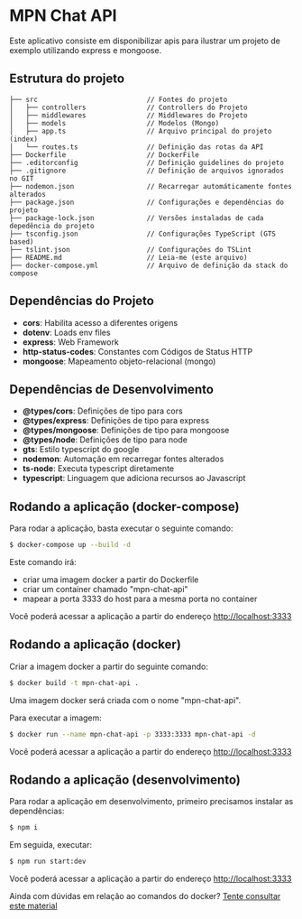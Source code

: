 # MPN Chat API

Este aplicativo consiste em disponibilizar apis para ilustrar um projeto de exemplo utilizando express e mongoose.

## Estrutura do projeto

```
├── src                           // Fontes do projeto
│   ├── controllers               // Controllers do Projeto
│   ├── middlewares               // Middlewares do Projeto
│   ├── models                    // Modelos (Mongo)
│   ├── app.ts                    // Arquivo principal do projeto (index)
│   └── routes.ts                 // Definição das rotas da API
├── Dockerfile                    // DockerFile
├── .editorconfig                 // Definição guidelines do projeto
├── .gitignore                    // Definição de arquivos ignorados no GIT
├── nodemon.json                  // Recarregar automáticamente fontes alterados
├── package.json                  // Configurações e dependências do projeto
├── package-lock.json             // Versões instaladas de cada depedência do projeto
├── tsconfig.json                 // Configurações TypeScript (GTS based)
├── tslint.json                   // Configurações do TSLint
├── README.md                     // Leia-me (este arquivo)
├── docker-compose.yml            // Arquivo de definição da stack do compose
```

## Dependências do Projeto

  * **cors**: Habilita acesso a diferentes origens
  * **dotenv**: Loads env files
  * **express**: Web Framework
  * **http-status-codes**: Constantes com Códigos de Status HTTP
  * **mongoose**: Mapeamento objeto-relacional (mongo)

## Dependências de Desenvolvimento

  * **@types/cors**: Definições de tipo para cors
  * **@types/express**: Definições de tipo para express
  * **@types/mongoose**: Definições de tipo para mongoose
  * **@types/node**: Definições de tipo para node
  * **gts**: Estilo typescript do google
  * **nodemon**: Automação em recarregar fontes alterados
  * **ts-node**: Executa typescript diretamente
  * **typescript**: Linguagem que adiciona recursos ao Javascript

## Rodando a aplicação (docker-compose)

Para rodar a aplicação, basta executar o seguinte comando:

```bash
$ docker-compose up --build -d
```

Este comando irá:
  * criar uma imagem docker a partir do Dockerfile
  * criar um container chamado "mpn-chat-api"
  * mapear a porta 3333 do host para a mesma porta no container

Você poderá acessar a aplicação a partir do endereço [http://localhost:3333](http://localhost:3333)

## Rodando a aplicação (docker)

Criar a imagem docker a partir do seguinte comando:

```bash
$ docker build -t mpn-chat-api .
```

Uma imagem docker será criada com o nome "mpn-chat-api".

Para executar a imagem:

```bash
$ docker run --name mpn-chat-api -p 3333:3333 mpn-chat-api -d
```

Você poderá acessar a aplicação a partir do endereço [http://localhost:3333](http://localhost:3333)

## Rodando a aplicação (desenvolvimento)

Para rodar a aplicação em desenvolvimento, primeiro precisamos instalar as dependências:

```bash
$ npm i
```

Em seguida, executar:

```bash
$ npm run start:dev
```

Você poderá acessar a aplicação a partir do endereço [http://localhost:3333](http://localhost:3333)


Ainda com dúvidas em relação ao comandos do docker? [Tente consultar este material](https://gist.github.com/jfollmann/f409defd29e2de689963a2edae5172e8)

